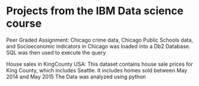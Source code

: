  # Projects from the IBM Data science course
 
 Peer Graded Assignment:
 Chicago crime data, Chicago Public Schools data, and Socioeconomic indicators in Chicago was loaded into a Db2 Database. SQL was then used to execute the query

House sales in KingCounty USA:
This dataset contains house sale prices for King County, which includes Seattle. It includes homes sold between May 2014 and May 2015
The Data was analyzed using python
